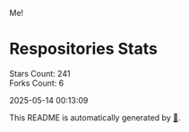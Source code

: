 Me!

# Respositories Stats
Stars Count: 241  
Forks Count: 6

2025-05-14 00:13:09  

This README is automatically generated by [🐰](https://github.com/rnitta/rnitta).
